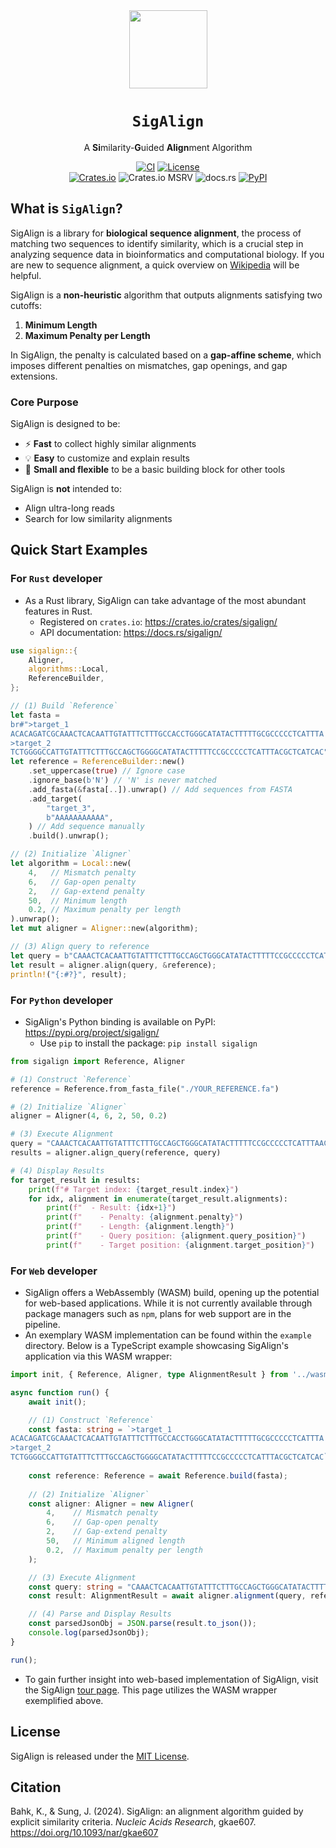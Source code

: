<div align="center">
    <img src="images/logo.svg" width="125" />
	<h1><code>SigAlign</code></h1>
	<p>
		A <b>Si</b>milarity-<b>G</b>uided <b>Align</b>ment Algorithm
	</p>
    <p>
        <a href="https://github.com/baku4/sigalign/actions/workflows/build_and_test.yml/" target="_blank"><img alt="CI" src="https://img.shields.io/github/actions/workflow/status/baku4/sigalign/build_and_test.yml?style=flat-square&label=build %26 test"></a>
        <a href="https://github.com/baku4/sigalign/" target="_blank"><img alt="License" src="https://img.shields.io/github/license/baku4/sigalign?style=flat-square"></a>
        <br>
		<a href="https://crates.io/crates/sigalign/" target="_blank"><img alt="Crates.io" src="https://img.shields.io/crates/v/sigalign.svg?style=flat-square&logo=rust"></a>
        <img alt="Crates.io MSRV" src="https://img.shields.io/crates/msrv/sigalign?style=flat-square&logo=rust">
        <img alt="docs.rs" src="https://img.shields.io/docsrs/sigalign?style=flat-square&logo=docsdotrs">
		<a href="https://pypi.org/project/sigalign/" target="_blank"><img alt="PyPI" src="https://img.shields.io/pypi/v/sigalign?style=flat-square&logo=python&logoColor=white"></a>
	</p>
</div>

## What is `SigAlign`?
SigAlign is a library for **biological sequence alignment**, the process of matching two sequences to identify similarity, which is a crucial step in analyzing sequence data in bioinformatics and computational biology. If you are new to sequence alignment, a quick overview on [Wikipedia](https://en.wikipedia.org/wiki/Sequence_alignment) will be helpful.

SigAlign is a **non-heuristic** algorithm that outputs alignments satisfying two cutoffs:

1. **Minimum Length**
2. **Maximum Penalty per Length**

In SigAlign, the penalty is calculated based on a **gap-affine scheme**, which imposes different penalties on mismatches, gap openings, and gap extensions.

### Core Purpose

SigAlign is designed to be:

- ⚡️ **Fast** to collect highly similar alignments
- 💡 **Easy** to customize and explain results
- 🧱 **Small and flexible** to be a basic building block for other tools

SigAlign is **not** intended to:

- Align ultra-long reads
- Search for low similarity alignments

## Quick Start Examples

### For `Rust` developer

- As a Rust library, SigAlign can take advantage of the most abundant features in Rust.
  - Registered on `crates.io`: https://crates.io/crates/sigalign/
  - API documentation: https://docs.rs/sigalign/

```rust
use sigalign::{
    Aligner,
    algorithms::Local,
    ReferenceBuilder,
};

// (1) Build `Reference`
let fasta =
br#">target_1
ACACAGATCGCAAACTCACAATTGTATTTCTTTGCCACCTGGGCATATACTTTTTGCGCCCCCTCATTTA
>target_2
TCTGGGGCCATTGTATTTCTTTGCCAGCTGGGGCATATACTTTTTCCGCCCCCTCATTTACGCTCATCAC"#;
let reference = ReferenceBuilder::new()
    .set_uppercase(true) // Ignore case
    .ignore_base(b'N') // 'N' is never matched
    .add_fasta(&fasta[..]).unwrap() // Add sequences from FASTA
    .add_target(
        "target_3",
        b"AAAAAAAAAAA",
    ) // Add sequence manually
    .build().unwrap();

// (2) Initialize `Aligner`
let algorithm = Local::new(
    4,   // Mismatch penalty
    6,   // Gap-open penalty
    2,   // Gap-extend penalty
    50,  // Minimum length
    0.2, // Maximum penalty per length
).unwrap();
let mut aligner = Aligner::new(algorithm);

// (3) Align query to reference
let query = b"CAAACTCACAATTGTATTTCTTTGCCAGCTGGGCATATACTTTTTCCGCCCCCTCATTTAACTTCTTGGA";
let result = aligner.align(query, &reference);
println!("{:#?}", result);
```

### For `Python` developer

- SigAlign's Python binding is available on PyPI: https://pypi.org/project/sigalign/
  - Use `pip` to install the package: `pip install sigalign`

```python
from sigalign import Reference, Aligner

# (1) Construct `Reference`
reference = Reference.from_fasta_file("./YOUR_REFERENCE.fa")

# (2) Initialize `Aligner`
aligner = Aligner(4, 6, 2, 50, 0.2)

# (3) Execute Alignment
query = "CAAACTCACAATTGTATTTCTTTGCCAGCTGGGCATATACTTTTTCCGCCCCCTCATTTAACTTCTTGGA"
results = aligner.align_query(reference, query)

# (4) Display Results
for target_result in results:
    print(f"# Target index: {target_result.index}")
    for idx, alignment in enumerate(target_result.alignments):
        print(f"  - Result: {idx+1}")
        print(f"    - Penalty: {alignment.penalty}")
        print(f"    - Length: {alignment.length}")
        print(f"    - Query position: {alignment.query_position}")
        print(f"    - Target position: {alignment.target_position}")
```

### For `Web` developer

- SigAlign offers a WebAssembly (WASM) build, opening up the potential for web-based applications. While it is not currently available through package managers such as `npm`, plans for web support are in the pipeline.
- An exemplary WASM implementation can be found within the `example` directory. Below is a TypeScript example showcasing SigAlign's application via this WASM wrapper:

```ts
import init, { Reference, Aligner, type AlignmentResult } from '../wasm/sigalign_demo_wasm';

async function run() {
    await init();

    // (1) Construct `Reference`
    const fasta: string = `>target_1
ACACAGATCGCAAACTCACAATTGTATTTCTTTGCCACCTGGGCATATACTTTTTGCGCCCCCTCATTTA
>target_2
TCTGGGGCCATTGTATTTCTTTGCCAGCTGGGGCATATACTTTTTCCGCCCCCTCATTTACGCTCATCAC`;
    
    const reference: Reference = await Reference.build(fasta);
    
    // (2) Initialize `Aligner`
    const aligner: Aligner = new Aligner(
        4,    // Mismatch penalty
        6,    // Gap-open penalty
        2,    // Gap-extend penalty
        50,   // Minimum aligned length
        0.2,  // Maximum penalty per length
    );

    // (3) Execute Alignment
    const query: string = "CAAACTCACAATTGTATTTCTTTGCCAGCTGGGCATATACTTTTTCCGCCCCCTCATTTAACTTCTTGGA";
    const result: AlignmentResult = await aligner.alignment(query, reference);

    // (4) Parse and Display Results
    const parsedJsonObj = JSON.parse(result.to_json());
    console.log(parsedJsonObj);
}

run();
```

- To gain further insight into web-based implementation of SigAlign, visit the SigAlign [tour page](https://baku4.github.io/sigalign/). This page utilizes the WASM wrapper exemplified above.

## License

SigAlign is released under the [MIT License]((https://github.com/baku4/sigalign/blob/main/LICENSE)).

## Citation

Bahk, K., & Sung, J. (2024). SigAlign: an alignment algorithm guided by explicit similarity criteria. *Nucleic Acids Research*, gkae607. https://doi.org/10.1093/nar/gkae607
